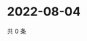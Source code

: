 # 2022-08-04

共 0 条

<!-- BEGIN WEIBO -->
<!-- 最后更新时间 Thu Aug 04 2022 17:15:06 GMT+0800 (China Standard Time) -->

<!-- END WEIBO -->
